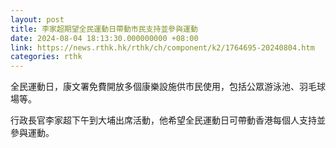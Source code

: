 ```yaml
---
layout: post
title: 李家超期望全民運動日帶動市民支持並參與運動
date: 2024-08-04 18:13:30.000000000 +08:00
link: https://news.rthk.hk/rthk/ch/component/k2/1764695-20240804.htm
categories: rthk
---
```


全民運動日，康文署免費開放多個康樂設施供市民使用，包括公眾游泳池、羽毛球場等。

行政長官李家超下午到大埔出席活動，他希望全民運動日可帶動香港每個人支持並參與運動。
